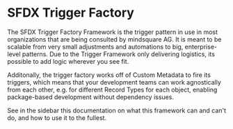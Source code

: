 # SFDX Trigger Factory

The SFDX Trigger Factory Framework is the trigger pattern in use in most organizations that are being consulted by mindsquare AG. It is meant to be scalable from very small adjustments and automations to big, enterprise-level patterns. Due to the Trigger Framework only delivering logistics, its possible to add logic wherever you see fit. 

Additonally, the trigger factory works off of Custom Metadata to fire its triggers, which means that your development teams can work agnostically from each other, e.g. for different Record Types for each object, enabling package-based development without dependency issues.

See in the sidebar this documentation on what this framework can and can't do, and how to use it to the fullest.